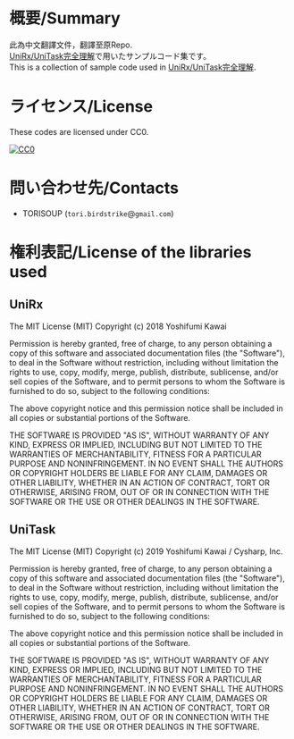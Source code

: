 # 概要/Summary
此為中文翻譯文件，翻譯至原Repo.  
[UniRx/UniTask完全理解](https://asciidwango.jp/post/631460628113014785/unirxunitask%E5%AE%8C%E5%85%A8%E7%90%86%E8%A7%A3)で用いたサンプルコード集です。  
This is a collection of sample code used in [UniRx/UniTask完全理解](https://asciidwango.jp/post/631460628113014785/unirxunitask%E5%AE%8C%E5%85%A8%E7%90%86%E8%A7%A3).


# ライセンス/License

These codes are licensed under CC0.  

[![CC0](http://i.creativecommons.org/p/zero/1.0/88x31.png "CC0")](http://creativecommons.org/publicdomain/zero/1.0/deed.ja)

# 問い合わせ先/Contacts

- TORISOUP (`tori.birdstrike`@`gmail.com`)


# 権利表記/License of the libraries used

## UniRx

The MIT License (MIT)
Copyright (c) 2018 Yoshifumi Kawai

Permission is hereby granted, free of charge, to any person obtaining a copy
of this software and associated documentation files (the "Software"), to deal
in the Software without restriction, including without limitation the rights
to use, copy, modify, merge, publish, distribute, sublicense, and/or sell
copies of the Software, and to permit persons to whom the Software is
furnished to do so, subject to the following conditions:

The above copyright notice and this permission notice shall be included in all
copies or substantial portions of the Software.

THE SOFTWARE IS PROVIDED "AS IS", WITHOUT WARRANTY OF ANY KIND, EXPRESS OR
IMPLIED, INCLUDING BUT NOT LIMITED TO THE WARRANTIES OF MERCHANTABILITY,
FITNESS FOR A PARTICULAR PURPOSE AND NONINFRINGEMENT. IN NO EVENT SHALL THE
AUTHORS OR COPYRIGHT HOLDERS BE LIABLE FOR ANY CLAIM, DAMAGES OR OTHER
LIABILITY, WHETHER IN AN ACTION OF CONTRACT, TORT OR OTHERWISE, ARISING FROM,
OUT OF OR IN CONNECTION WITH THE SOFTWARE OR THE USE OR OTHER DEALINGS IN THE
SOFTWARE.

## UniTask

The MIT License (MIT)
Copyright (c) 2019 Yoshifumi Kawai / Cysharp, Inc.

Permission is hereby granted, free of charge, to any person obtaining a copy
of this software and associated documentation files (the "Software"), to deal
in the Software without restriction, including without limitation the rights
to use, copy, modify, merge, publish, distribute, sublicense, and/or sell
copies of the Software, and to permit persons to whom the Software is
furnished to do so, subject to the following conditions:

The above copyright notice and this permission notice shall be included in all
copies or substantial portions of the Software.

THE SOFTWARE IS PROVIDED "AS IS", WITHOUT WARRANTY OF ANY KIND, EXPRESS OR
IMPLIED, INCLUDING BUT NOT LIMITED TO THE WARRANTIES OF MERCHANTABILITY,
FITNESS FOR A PARTICULAR PURPOSE AND NONINFRINGEMENT. IN NO EVENT SHALL THE
AUTHORS OR COPYRIGHT HOLDERS BE LIABLE FOR ANY CLAIM, DAMAGES OR OTHER
LIABILITY, WHETHER IN AN ACTION OF CONTRACT, TORT OR OTHERWISE, ARISING FROM,
OUT OF OR IN CONNECTION WITH THE SOFTWARE OR THE USE OR OTHER DEALINGS IN THE
SOFTWARE.
